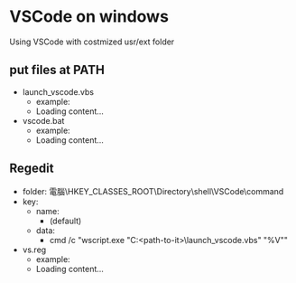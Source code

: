 # VSCode on windows

Using VSCode with costmized usr/ext folder

## put files at PATH
* launch_vscode.vbs
  * example: 
  * <div class="load_as_code_session" data-url="launch_vscode.vbs">Loading content...</div>
* vscode.bat
  * example: 
  * <div class="load_as_code_session" data-url="vscode.bat">Loading content...</div>


## Regedit
* folder: 電腦\HKEY_CLASSES_ROOT\Directory\shell\VSCode\command
* key:
  * name:
    * (default)
  * data:
    * cmd /c "wscript.exe "C:\<path-to-it>\launch_vscode.vbs" "%V""
* vs.reg
  * example: 
  * <div class="load_as_code_session" data-url="vs.reg">Loading content...</div>


<script src="{{ '/assets/js/LoadAsCodeSession.js' | relative_url }}"></script>
